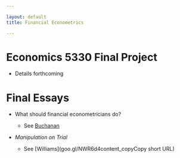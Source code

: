 ```yaml
---

layout: default
title: Financial Econometrics 

---
```


# Economics 5330 Final Project

- Details forthcoming 


# Final Essays

- What should financial econometricians do? 
	+ See [Buchanan](https://www.jstor.org/stable/1055931?seq=1#page_scan_tab_contents)


- *Manipulation on Trial*
	+ See [Williams](goo.gl/NWR6d4content_copyCopy short URL)

